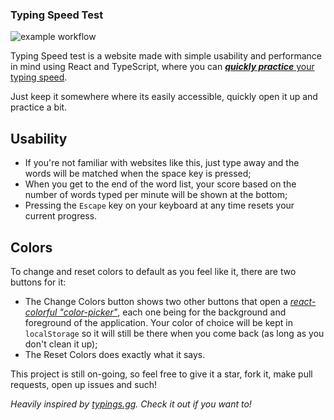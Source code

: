 ### Typing Speed Test

![example workflow](https://github.com/JustAn0therDev/TypingSpeedTest/actions/workflows/master.yml/badge.svg)


Typing Speed test is a website made with simple usability and performance in mind using React and TypeScript, where you can [**_quickly practice_** your typing speed](https://justan0therdev.github.io/TypingSpeedTest/).

Just keep it somewhere where its easily accessible, quickly open it up and practice a bit.

## Usability
- If you're not familiar with websites like this, just type away and the words will be matched when the space key is pressed;
- When you get to the end of the word list, your score based on the number of words typed per minute will be shown at the bottom;
- Pressing the `Escape` key on your keyboard at any time resets your current progress.

## Colors
To change and reset colors to default as you feel like it, there are two buttons for it:
- The Change Colors button shows two other buttons that open a [*react-colorful "color-picker"*](https://github.com/omgovich/react-colorful), each one being for the background and foreground of the application. Your color of choice will be kept in `localStorage` so it will still be there when you come back (as long as you don't clean it up);
- The Reset Colors does exactly what it says.

This project is still on-going, so feel free to give it a star, fork it, make pull requests, open up issues and such!

_Heavily inspired by [typings.gg](https://typings.gg). Check it out if you want to!_
